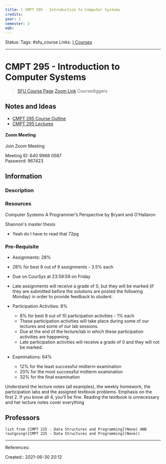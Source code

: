 ```yaml
---
title: ) CMPT 295 - Introduction to Computer Systems
credits: 
year: 1
semester: 2
wqb: 
---
```

Status: 
Tags: #sfu_course
Links: [) Courses](out/-courses.md)
___
# CMPT 295 - Introduction to Computer Systems
> [SFU Course Page](https://www2.cs.sfu.ca/CourseCentral/295/alavergn/index.html)
> [Zoom Link](https://sfu.zoom.us/j/64099680587?pwd=UDZUQWRqVmswY3dyNVF4UlhVbHZEUT09)
> Coursediggers
## Notes and Ideas
- [CMPT 295 Course Outline](out/cmpt-295-course-outline.md)
- [CMPT 295 Lectures](out/cmpt-295-lectures.md)
#### Zoom Meeting
Join Zoom Meeting  
  
Meeting ID: 640 9968 0587  
Password: 967423
## Information
### Description
### Resources
Computer Systems A Programmer’s Perspective by Bryant and O’Hallaron

Shannon's master thesis
- Yeah do I have to read that 72pg
### Pre-Requisite
-   Assignments: 28%

-   28% for best 8 out of 9 assignments - 3.5% each
-   Due on CourSys at 23:59:59 on Friday
-   Late assignments will receive a grade of 0, but they will be marked (if they are submitted before the solutions are posted the following Monday) in order to provide feedback to student.

-   Participation Activities: 8%
    -   8% for best 8 out of 10 participation activities - 1% each
    -   These participation activities will take place during some of our lectures and some of our lab sessions.
    -   Due at the end of the lecture/lab in which these participation activities are happening.
    -   Late participation activities will receive a grade of 0 and they will not be marked.
-   Examinations: 64%
    -   12% for the least successful midterm examination
    -   20% for the most successful midterm examination
    -   32% for the final examination

Understand the lecture notes (all examples), the weekly homework, the participation labs and the assigned textbook problems. Emphasis on the first 2. If you know all 4, you’ll be fine. Reading the textbook is unnecessary and her lecture notes cover everything
## Professors
```dataview
list from [CMPT 225 - Data Structures and Programming](None) AND !outgoing([CMPT 225 - Data Structures and Programming](None))
```
___
References:

Created:: 2021-06-30 20:12
